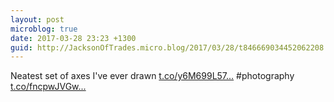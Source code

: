 ```yaml
---
layout: post
microblog: true
date: 2017-03-28 23:23 +1300
guid: http://JacksonOfTrades.micro.blog/2017/03/28/t846669034452062208.html
---
```

Neatest set of axes I've ever drawn [t.co/y6M699L57...](https://t.co/y6M699L57H) #photography [t.co/fncpwJVGw...](https://t.co/fncpwJVGwB)
